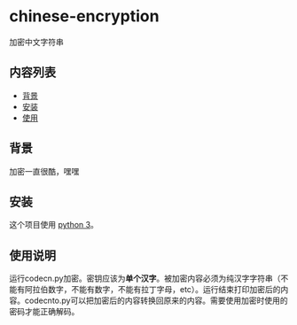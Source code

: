 # chinese-encryption
加密中文字符串

## 内容列表

- [背景](#背景)
- [安装](#安装)
- [使用](#使用)

## 背景

加密一直很酷，嘿嘿

## 安装

这个项目使用 [python 3](https://www.python.org)。

## 使用说明

运行codecn.py加密。密钥应该为**单个汉字**。被加密内容必须为纯汉字字符串（不能有阿拉伯数字，不能有数字，不能有拉丁字母，etc）。运行结束打印加密后的内容。codecnto.py可以把加密后的内容转换回原来的内容。需要使用加密时使用的密码才能正确解码。

